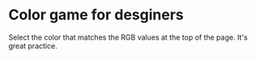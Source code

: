# Color game for desginers

Select the color that matches the RGB values at the top of the page. It's great practice.

